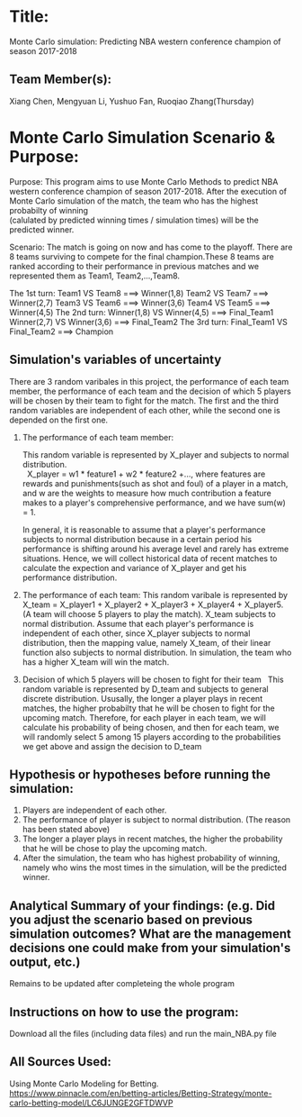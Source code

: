 
# Title: 
Monte Carlo simulation: Predicting NBA western conference champion of season 2017-2018

## Team Member(s):
Xiang Chen, Mengyuan Li, Yushuo Fan, Ruoqiao Zhang(Thursday)

# Monte Carlo Simulation Scenario & Purpose:
Purpose: This program aims to use Monte Carlo Methods to predict NBA western conference champion of season 2017-2018.
         After the execution of Monte Carlo simulation of the match, the team who has the highest probabilty of winning  
         (calulated by predicted winning times / simulation times) will be the predicted winner.

Scenario: The match is going on now and has come to the playoff. There are 8 teams surviving to compete for the final
          champion.These 8 teams are ranked according to their performance in previous matches and we represented them as
          Team1, Team2,...,Team8.

The 1st turn: Team1 VS Team8 ===> Winner(1,8)
              Team2 VS Team7 ===> Winner(2,7)
              Team3 VS Team6 ===> Winner(3,6)
              Team4 VS Team5 ===> Winner(4,5)
The 2nd turn: Winner(1,8) VS Winner(4,5) ===> Final_Team1
              Winner(2,7) VS Winner(3,6) ===> Final_Team2
The 3rd turn: Final_Team1 VS Final_Team2 ===> Champion
          

## Simulation's variables of uncertainty

There are 3 random varibales in this project, the performance of each team member, the performance of each team and the decision of which 5 players will be chosen by their team to fight for the match. The first and the third random variables are independent of each other, while the second one is depended on the first one.

1. The performance of each team member:</br>
   
   This random variable is represented by X_player and subjects to normal distribution.</br>
   
   X_player = w1 * feature1 + w2 * feature2 +..., where features are rewards and punishments(such as shot and foul) of a player in a match, and w are the weights to measure how much contribution a feature makes to a player's comprehensive performance, and we have sum(w) = 1.</br>
   
   In general, it is reasonable to assume that a player's performance subjects to normal distribution because in a certain period his performance is shifting around his average level and rarely has extreme situations. Hence, we will collect historical data of recent matches to calculate the expection and variance of X_player and get his performance distribution.

2. The performance of each team:
  This random varibale is represented by X_team = X_player1 + X_player2 + X_player3 + X_player4 + X_player5. (A team will choose 5 players to play the match). X_team subjects to normal distribution.
  Assume that each player's performance is independent of each other, since X_player subjects to normal distribution, then the mapping value, namely X_team, of their linear function also subjects to normal distribution.
  In simulation, the team who has a higher X_team will win the match.

3. Decision of which 5 players will be chosen to fight for their team
   This random variable is represented by D_team and subjects to general discrete distribution.
   Ususally, the longer a player plays in recent matches, the higher probabilty that he will be chosen to fight for the upcoming match. Therefore, for each player in each team, we will calculate his probability of being chosen, and then for each team, we will randomly select 5 among 15 players according to the probabilities we get above and assign the decision to D_team

## Hypothesis or hypotheses before running the simulation:
1. Players are independent of each other.
2. The performance of player is subject to normal distribution. (The reason has been stated above)
3. The longer a player plays in recent matches, the higher the probability that he will be chose to play the upcoming match.
4. After the simulation, the team who has highest probability of winning, namely who wins the most times in the simulation, will be the predicted winner.

## Analytical Summary of your findings: (e.g. Did you adjust the scenario based on previous simulation outcomes?  What are the management decisions one could make from your simulation's output, etc.)
Remains to be updated after completeing the whole program

## Instructions on how to use the program:
Download all the files (including data files) and run the main_NBA.py file

## All Sources Used:
Using Monte Carlo Modeling for Betting. https://www.pinnacle.com/en/betting-articles/Betting-Strategy/monte-carlo-betting-model/LC6JUNGE2GFTDWVP


